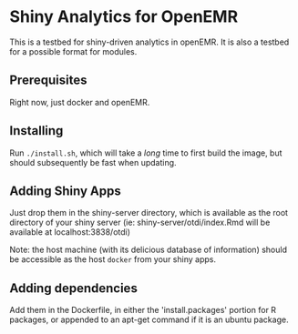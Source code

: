 # Shiny Analytics for OpenEMR

This is a testbed for shiny-driven analytics in openEMR. It is also a testbed for a possible format for modules.

## Prerequisites

Right now, just docker and openEMR.

## Installing

Run `./install.sh`, which will take a *long* time to first build the image, but should subsequently be fast when updating.

## Adding Shiny Apps

Just drop them in the shiny-server directory, which is available as the root directory of your shiny server (ie: shiny-server/otdi/index.Rmd will be available at localhost:3838/otdi)

Note: the host machine (with its delicious database of information) should be accessible as the host `docker` from your shiny apps. 

## Adding dependencies

Add them in the Dockerfile, in either the 'install.packages' portion for R packages, or appended to an apt-get command if it is an ubuntu package.


